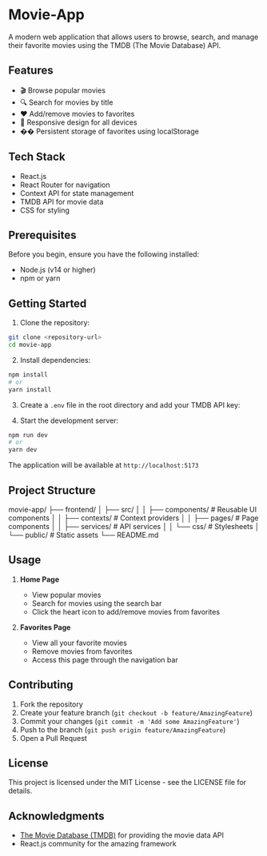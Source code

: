 # Movie-App
 
A modern web application that allows users to browse, search, and manage their favorite movies using the TMDB (The Movie Database) API.

## Features

- 🎬 Browse popular movies
- 🔍 Search for movies by title
- ❤️ Add/remove movies to favorites
- 📱 Responsive design for all devices
- �� Persistent storage of favorites using localStorage

## Tech Stack

- React.js
- React Router for navigation
- Context API for state management
- TMDB API for movie data
- CSS for styling

## Prerequisites

Before you begin, ensure you have the following installed:
- Node.js (v14 or higher)
- npm or yarn

## Getting Started

1. Clone the repository:
```bash
git clone <repository-url>
cd movie-app
```

2. Install dependencies:
```bash
npm install
# or
yarn install
```

3. Create a `.env` file in the root directory and add your TMDB API key:

4. Start the development server:
```bash
npm run dev
# or
yarn dev
```

The application will be available at `http://localhost:5173`

## Project Structure
movie-app/
├── frontend/
│ ├── src/
│ │ ├── components/ # Reusable UI components
│ │ ├── contexts/ # Context providers
│ │ ├── pages/ # Page components
│ │ ├── services/ # API services
│ │ └── css/ # Stylesheets
│ └── public/ # Static assets
└── README.md


## Usage

1. **Home Page**
   - View popular movies
   - Search for movies using the search bar
   - Click the heart icon to add/remove movies from favorites

2. **Favorites Page**
   - View all your favorite movies
   - Remove movies from favorites
   - Access this page through the navigation bar

## Contributing

1. Fork the repository
2. Create your feature branch (`git checkout -b feature/AmazingFeature`)
3. Commit your changes (`git commit -m 'Add some AmazingFeature'`)
4. Push to the branch (`git push origin feature/AmazingFeature`)
5. Open a Pull Request

## License

This project is licensed under the MIT License - see the LICENSE file for details.

## Acknowledgments

- [The Movie Database (TMDB)](https://www.themoviedb.org/) for providing the movie data API
- React.js community for the amazing framework
